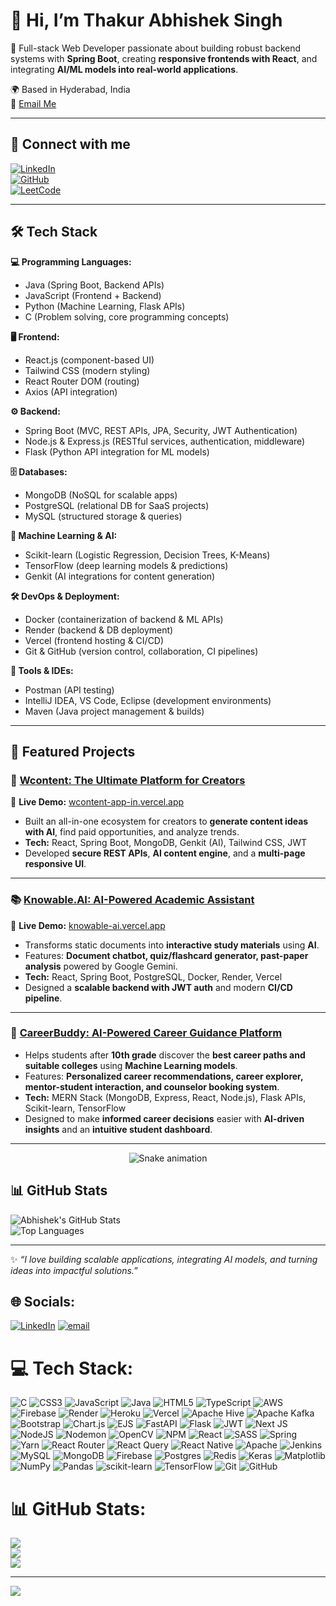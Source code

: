 # 👋 Hi, I’m Thakur Abhishek Singh  

🚀 Full-stack Web Developer passionate about building robust backend systems with **Spring Boot**, creating **responsive frontends with React**, and integrating **AI/ML models into real-world applications**.  

🌍 Based in Hyderabad, India  
📧 [Email Me](mailto:thakur.abhisheksinght97@gmail.com)  

---

## 🔗 Connect with me  
[![LinkedIn](https://img.shields.io/badge/LinkedIn-0077B5?style=for-the-badge&logo=linkedin&logoColor=white)](https://www.linkedin.com/in/thakurabhisheksingh31305/)  
[![GitHub](https://img.shields.io/badge/GitHub-100000?style=for-the-badge&logo=github&logoColor=white)](https://github.com/thakurabhishekgit)  
[![LeetCode](https://img.shields.io/badge/LeetCode-FFA116?style=for-the-badge&logo=leetcode&logoColor=white)](https://leetcode.com/u/thakkurAbhishekSingh/)  

---

## 🛠️ Tech Stack  



**💻 Programming Languages:**  
- Java (Spring Boot, Backend APIs)  
- JavaScript (Frontend + Backend)  
- Python (Machine Learning, Flask APIs)  
- C (Problem solving, core programming concepts)  

**🖥️ Frontend:**  
- React.js (component-based UI)  
- Tailwind CSS (modern styling)  
- React Router DOM (routing)  
- Axios (API integration)  

**⚙️ Backend:**  
- Spring Boot (MVC, REST APIs, JPA, Security, JWT Authentication)  
- Node.js & Express.js (RESTful services, authentication, middleware)  
- Flask (Python API integration for ML models)  

**🗄️ Databases:**  
- MongoDB (NoSQL for scalable apps)  
- PostgreSQL (relational DB for SaaS projects)  
- MySQL (structured storage & queries)  

**🤖 Machine Learning & AI:**  
- Scikit-learn (Logistic Regression, Decision Trees, K-Means)  
- TensorFlow (deep learning models & predictions)  
- Genkit (AI integrations for content generation)  

**🛠 DevOps & Deployment:**  
- Docker (containerization of backend & ML APIs)  
- Render (backend & DB deployment)  
- Vercel (frontend hosting & CI/CD)  
- Git & GitHub (version control, collaboration, CI pipelines)  

**🔧 Tools & IDEs:**  
- Postman (API testing)  
- IntelliJ IDEA, VS Code, Eclipse (development environments)  
- Maven (Java project management & builds)  


---

## 📌 Featured Projects  

### 🎥 [Wcontent: The Ultimate Platform for Creators](https://github.com/thakurabhishekgit/Wcontent)  
🔹 **Live Demo:** [wcontent-app-in.vercel.app](https://wcontent-app-in.vercel.app/)  
- Built an all-in-one ecosystem for creators to **generate content ideas with AI**, find paid opportunities, and analyze trends.  
- **Tech:** React, Spring Boot, MongoDB, Genkit (AI), Tailwind CSS, JWT  
- Developed **secure REST APIs**, **AI content engine**, and a **multi-page responsive UI**.  

---

### 📚 [Knowable.AI: AI-Powered Academic Assistant](https://github.com/thakurabhishekgit/Knowable-Frontend)  
🔹 **Live Demo:** [knowable-ai.vercel.app](https://knowable-ai.vercel.app/)  
- Transforms static documents into **interactive study materials** using **AI**.  
- Features: **Document chatbot, quiz/flashcard generator, past-paper analysis** powered by Google Gemini.  
- **Tech:** React, Spring Boot, PostgreSQL, Docker, Render, Vercel  
- Designed a **scalable backend with JWT auth** and modern **CI/CD pipeline**.

---

### 🎯 [CareerBuddy: AI-Powered Career Guidance Platform](https://github.com/thakurabhishekgit/CareerBuddy)  
- Helps students after **10th grade** discover the **best career paths and suitable colleges** using **Machine Learning models**.  
- Features: **Personalized career recommendations, career explorer, mentor-student interaction, and counselor booking system**.  
- **Tech:** MERN Stack (MongoDB, Express, React, Node.js), Flask APIs, Scikit-learn, TensorFlow  
- Designed to make **informed career decisions** easier with **AI-driven insights** and an **intuitive student dashboard**.  


---
<div align="center">
  <img src="https://profile-readme-generator.com/assets/snake.svg" alt="Snake animation" />
</div>

## 📊 GitHub Stats  

![Abhishek's GitHub Stats](https://github-readme-stats.vercel.app/api?username=thakurabhishekgit&show_icons=true&theme=radical)  
![Top Languages](https://github-readme-stats.vercel.app/api/top-langs/?username=thakurabhishekgit&layout=compact&theme=radical)  

---

✨ _“I love building scalable applications, integrating AI models, and turning ideas into impactful solutions.”_  



## 🌐 Socials:
[![LinkedIn](https://img.shields.io/badge/LinkedIn-%230077B5.svg?logo=linkedin&logoColor=white)](https://linkedin.com/in/thakurabhisheksingh31305) [![email](https://img.shields.io/badge/Email-D14836?logo=gmail&logoColor=white)](mailto:thakur.abhisheksinght97@gmail.com) 

# 💻 Tech Stack:
![C](https://img.shields.io/badge/c-%2300599C.svg?style=for-the-badge&logo=c&logoColor=white) ![CSS3](https://img.shields.io/badge/css3-%231572B6.svg?style=for-the-badge&logo=css3&logoColor=white) ![JavaScript](https://img.shields.io/badge/javascript-%23323330.svg?style=for-the-badge&logo=javascript&logoColor=%23F7DF1E) ![Java](https://img.shields.io/badge/java-%23ED8B00.svg?style=for-the-badge&logo=openjdk&logoColor=white) ![HTML5](https://img.shields.io/badge/html5-%23E34F26.svg?style=for-the-badge&logo=html5&logoColor=white) ![TypeScript](https://img.shields.io/badge/typescript-%23007ACC.svg?style=for-the-badge&logo=typescript&logoColor=white) ![AWS](https://img.shields.io/badge/AWS-%23FF9900.svg?style=for-the-badge&logo=amazon-aws&logoColor=white) ![Firebase](https://img.shields.io/badge/firebase-%23039BE5.svg?style=for-the-badge&logo=firebase) ![Render](https://img.shields.io/badge/Render-%46E3B7.svg?style=for-the-badge&logo=render&logoColor=white) ![Heroku](https://img.shields.io/badge/heroku-%23430098.svg?style=for-the-badge&logo=heroku&logoColor=white) ![Vercel](https://img.shields.io/badge/vercel-%23000000.svg?style=for-the-badge&logo=vercel&logoColor=white) ![Apache Hive](https://img.shields.io/badge/Apache%20Hive-FDEE21?style=for-the-badge&logo=apachehive&logoColor=black) ![Apache Kafka](https://img.shields.io/badge/Apache%20Kafka-000?style=for-the-badge&logo=apachekafka) ![Bootstrap](https://img.shields.io/badge/bootstrap-%238511FA.svg?style=for-the-badge&logo=bootstrap&logoColor=white) ![Chart.js](https://img.shields.io/badge/chart.js-F5788D.svg?style=for-the-badge&logo=chart.js&logoColor=white) ![EJS](https://img.shields.io/badge/ejs-%23B4CA65.svg?style=for-the-badge&logo=ejs&logoColor=black) ![FastAPI](https://img.shields.io/badge/FastAPI-005571?style=for-the-badge&logo=fastapi) ![Flask](https://img.shields.io/badge/flask-%23000.svg?style=for-the-badge&logo=flask&logoColor=white) ![JWT](https://img.shields.io/badge/JWT-black?style=for-the-badge&logo=JSON%20web%20tokens) ![Next JS](https://img.shields.io/badge/Next-black?style=for-the-badge&logo=next.js&logoColor=white) ![NodeJS](https://img.shields.io/badge/node.js-6DA55F?style=for-the-badge&logo=node.js&logoColor=white) ![Nodemon](https://img.shields.io/badge/NODEMON-%23323330.svg?style=for-the-badge&logo=nodemon&logoColor=%BBDEAD) ![OpenCV](https://img.shields.io/badge/opencv-%23white.svg?style=for-the-badge&logo=opencv&logoColor=white) ![NPM](https://img.shields.io/badge/NPM-%23CB3837.svg?style=for-the-badge&logo=npm&logoColor=white) ![React](https://img.shields.io/badge/react-%2320232a.svg?style=for-the-badge&logo=react&logoColor=%2361DAFB) ![SASS](https://img.shields.io/badge/SASS-hotpink.svg?style=for-the-badge&logo=SASS&logoColor=white) ![Spring](https://img.shields.io/badge/spring-%236DB33F.svg?style=for-the-badge&logo=spring&logoColor=white) ![Yarn](https://img.shields.io/badge/yarn-%232C8EBB.svg?style=for-the-badge&logo=yarn&logoColor=white) ![React Router](https://img.shields.io/badge/React_Router-CA4245?style=for-the-badge&logo=react-router&logoColor=white) ![React Query](https://img.shields.io/badge/-React%20Query-FF4154?style=for-the-badge&logo=react%20query&logoColor=white) ![React Native](https://img.shields.io/badge/react_native-%2320232a.svg?style=for-the-badge&logo=react&logoColor=%2361DAFB) ![Apache](https://img.shields.io/badge/apache-%23D42029.svg?style=for-the-badge&logo=apache&logoColor=white) ![Jenkins](https://img.shields.io/badge/jenkins-%232C5263.svg?style=for-the-badge&logo=jenkins&logoColor=white) ![MySQL](https://img.shields.io/badge/mysql-4479A1.svg?style=for-the-badge&logo=mysql&logoColor=white) ![MongoDB](https://img.shields.io/badge/MongoDB-%234ea94b.svg?style=for-the-badge&logo=mongodb&logoColor=white) ![Firebase](https://img.shields.io/badge/firebase-a08021?style=for-the-badge&logo=firebase&logoColor=ffcd34) ![Postgres](https://img.shields.io/badge/postgres-%23316192.svg?style=for-the-badge&logo=postgresql&logoColor=white) ![Redis](https://img.shields.io/badge/redis-%23DD0031.svg?style=for-the-badge&logo=redis&logoColor=white) ![Keras](https://img.shields.io/badge/Keras-%23D00000.svg?style=for-the-badge&logo=Keras&logoColor=white) ![Matplotlib](https://img.shields.io/badge/Matplotlib-%23ffffff.svg?style=for-the-badge&logo=Matplotlib&logoColor=black) ![NumPy](https://img.shields.io/badge/numpy-%23013243.svg?style=for-the-badge&logo=numpy&logoColor=white) ![Pandas](https://img.shields.io/badge/pandas-%23150458.svg?style=for-the-badge&logo=pandas&logoColor=white) ![scikit-learn](https://img.shields.io/badge/scikit--learn-%23F7931E.svg?style=for-the-badge&logo=scikit-learn&logoColor=white) ![TensorFlow](https://img.shields.io/badge/TensorFlow-%23FF6F00.svg?style=for-the-badge&logo=TensorFlow&logoColor=white) ![Git](https://img.shields.io/badge/git-%23F05033.svg?style=for-the-badge&logo=git&logoColor=white) ![GitHub](https://img.shields.io/badge/github-%23121011.svg?style=for-the-badge&logo=github&logoColor=white)
# 📊 GitHub Stats:
![](https://github-readme-stats.vercel.app/api?username=thakurabhishekgit&theme=dark&hide_border=true&include_all_commits=true&count_private=true)<br/>
![](https://nirzak-streak-stats.vercel.app/?user=thakurabhishekgit&theme=dark&hide_border=true)<br/>
![](https://github-readme-stats.vercel.app/api/top-langs/?username=thakurabhishekgit&theme=dark&hide_border=true&include_all_commits=true&count_private=true&layout=compact)

---
[![](https://visitcount.itsvg.in/api?id=thakurabhishekgit&icon=0&color=0)](https://visitcount.itsvg.in)

<!-- Proudly created with GPRM ( https://gprm.itsvg.in ) -->
